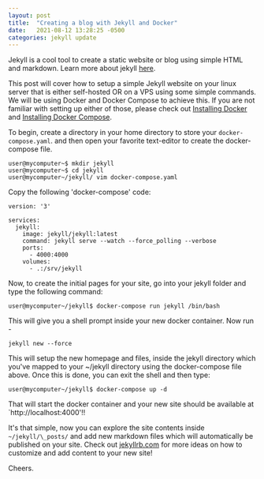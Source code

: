 ```yaml
---
layout: post
title:  "Creating a blog with Jekyll and Docker"
date:   2021-08-12 13:28:25 -0500
categories: jekyll update
---
```


Jekyll is a cool tool to create a static website or blog using simple HTML and
markdown. Learn more about jekyll [here](https://jekyllrb.com/).

This post will cover how to setup a simple Jekyll website on your linux server
that is either self-hosted OR on a VPS using some simple commands. We will be
using Docker and Docker Compose to achieve this. If you are not familiar with
setting up either of those, please check out [Installing
Docker](https://docs.docker.com/engine/install/) and [Installing Docker
Compose](https://docs.docker.com/compose/install/).

To begin, create a directory in your home directory to store your
`docker-compose.yaml`. and then open your favorite text-editor to create the
docker-compose file.

```
user@mycomputer~$ mkdir jekyll
user@mycomputer~$ cd jekyll
user@mycomputer~/jekyll/ vim docker-compose.yaml
```

Copy the following 'docker-compose' code:

```
version: '3'

services:
  jekyll:
    image: jekyll/jekyll:latest
    command: jekyll serve --watch --force_polling --verbose
    ports:
      - 4000:4000
    volumes:
      - .:/srv/jekyll
```

Now, to create the initial pages for your site, go into your jekyll folder and
type the following command:

```
user@mycomputer~/jekyll$ docker-compose run jekyll /bin/bash
```

This will give you a shell prompt inside your new docker container. Now run -

```
jekyll new --force
```

This will setup the new homepage and files, inside the jekyll directory which
you've mapped to your ~/jekyll directory using the docker-compose file above.
Once this is done, you can exit the shell and then type:

```
user@mycomputer~/jekyll$ docker-compose up -d
```

That will start the docker container and your new site should be available at
`http://localhost:4000'!!

It's that simple, now you can explore the site contents inside
`~/jekyll/\_posts/` and add new markdown files which will automatically be
published on your site. Check out [jekyllrb.com](https://jekyllrb.com) for more
ideas on how to customize and add content to your new site!

Cheers.

